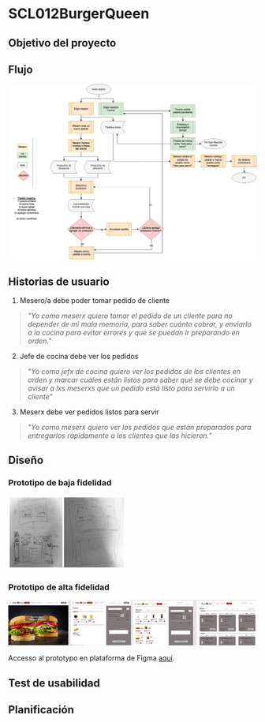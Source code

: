 # SCL012BurgerQueen

## Objetivo del proyecto

## Flujo

![Flujo.Burger.Queen](src/assets/img/Diagram_BurgerQueen2.jpg)

## Historias de usuario

1. Mesero/a debe poder tomar pedido de cliente

>_"Yo como meserx quiero tomar el pedido de un cliente para no depender de mi mala memoria, para saber cuánto cobrar, y enviarlo a la cocina para evitar errores y que se puedan ir preparando en orden."_

2. Jefe de cocina debe ver los pedidos

>_"Yo como jefx de cocina quiero ver los pedidos de los clientes en orden y marcar cuáles están listos para saber qué se debe cocinar y avisar a lxs meserxs que un pedido está listo para servirlo a un cliente"_

3. Meserx debe ver pedidos listos para servir

>_"Yo como meserx quiero ver los pedidos que están preparados para entregarlos rápidamente a los clientes que las hicieron."_


## Diseño

### Prototipo de baja fidelidad

![prototipo baja calidad](src/assets/img/sketch2.png)

### Prototipo de alta fidelidad

![prototipo alta calidad](src/assets/img/Figma_prototype.png)

Accesso al prototypo en plataforma de Figma [aquí](https://www.figma.com/file/H6Rvl4NQQsPHM1SynEv75A/Untitled?node-id=0%3A1).


## Test de usabilidad

## Planificación